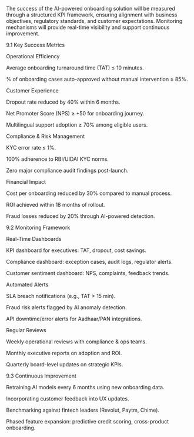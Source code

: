 The success of the AI-powered onboarding solution will be measured through a structured KPI framework, ensuring alignment with business objectives, regulatory standards, and customer expectations. Monitoring mechanisms will provide real-time visibility and support continuous improvement.

9.1 Key Success Metrics

Operational Efficiency

Average onboarding turnaround time (TAT) ≤ 10 minutes.

% of onboarding cases auto-approved without manual intervention ≥ 85%.

Customer Experience

Dropout rate reduced by 40% within 6 months.

Net Promoter Score (NPS) ≥ +50 for onboarding journey.

Multilingual support adoption ≥ 70% among eligible users.

Compliance & Risk Management

KYC error rate ≤ 1%.

100% adherence to RBI/UIDAI KYC norms.

Zero major compliance audit findings post-launch.

Financial Impact

Cost per onboarding reduced by 30% compared to manual process.

ROI achieved within 18 months of rollout.

Fraud losses reduced by 20% through AI-powered detection.

9.2 Monitoring Framework

Real-Time Dashboards

KPI dashboard for executives: TAT, dropout, cost savings.

Compliance dashboard: exception cases, audit logs, regulator alerts.

Customer sentiment dashboard: NPS, complaints, feedback trends.

Automated Alerts

SLA breach notifications (e.g., TAT > 15 min).

Fraud risk alerts flagged by AI anomaly detection.

API downtime/error alerts for Aadhaar/PAN integrations.

Regular Reviews

Weekly operational reviews with compliance & ops teams.

Monthly executive reports on adoption and ROI.

Quarterly board-level updates on strategic KPIs.

9.3 Continuous Improvement

Retraining AI models every 6 months using new onboarding data.

Incorporating customer feedback into UX updates.

Benchmarking against fintech leaders (Revolut, Paytm, Chime).

Phased feature expansion: predictive credit scoring, cross-product onboarding.
